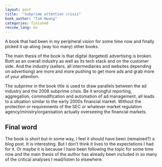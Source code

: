 ```yaml
---
layout: post
title:  "Subprime attention crisis"
book_author: "Tim Hwang"
categories: finished
review_lang: en
---
```


A book that had been in my peripheral vision for some time now and finally picked it up along (way too many) other books.

The main thesis of the book is that digital (targeted) advertising is broken. Both as an overall industry as well as its tech stack and on the customer side. And the industry (sellers, all intermediaries and websites depending on advertising) are more and more pushing to get more ads and grab more of your attention.

The *subprime* in the book title is used to draw parallels between the ad industry and the 2008 subprime crisis. Be it wrongful reporting, aggregation, commodification and automation of ad management, all leads to a situation similar to the early 2000s financial market. Without the protection or requirements of the SEC or whatever market regulation agency/ministry/organisation actually overseeing the financial markets.

## Final word

The book is short but in some way, I feel it should have been (remained?) a blog post. It is interesting. But I don't think it lives to the expectations I had for it. Or maybe it is because I have been following the topic for some time now and the main thesis of the author has already been included in so many of the critical analyses I read/listen to elsewhere.